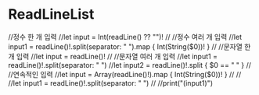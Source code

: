 #  ReadLineList

//정수 한 개 입력
//let input = Int(readLine() ?? "")!
//
//정수 여러 개 입력
//let input1 = readLine()!.split(separator: " ").map { Int(String($0))! }
//
//문자열 한 개 입력
//let input = readLine()!
//
//문자열 여러 개 입력
//let input1 = readLine()!.split(separator: " ")
//let input2 = readLine()!.split { $0 == " " }
//
//연속적인 입력
//let input = Array(readLine()!).map { Int(String($0))! }
//
//
//let input1 = readLine()!.split(separator: " ")
//
//print("\(input1)")

